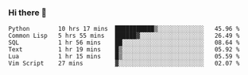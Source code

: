 ### Hi there 👋

<!--
**gustavkrist/gustavkrist** is a ✨ _special_ ✨ repository because its `README.md` (this file) appears on your GitHub profile.

Here are some ideas to get you started:

- 🔭 I’m currently working on ...
- 🌱 I’m currently learning ...
- 👯 I’m looking to collaborate on ...
- 🤔 I’m looking for help with ...
- 💬 Ask me about ...
- 📫 How to reach me: ...
- 😄 Pronouns: ...
- ⚡ Fun fact: ...
-->

<!--START_SECTION:waka-->

```text
Python        10 hrs 17 mins  ███████████▒░░░░░░░░░░░░░   45.96 %
Common Lisp   5 hrs 55 mins   ██████▓░░░░░░░░░░░░░░░░░░   26.49 %
SQL           1 hr 56 mins    ██░░░░░░░░░░░░░░░░░░░░░░░   08.64 %
Text          1 hr 19 mins    █▒░░░░░░░░░░░░░░░░░░░░░░░   05.92 %
Lua           1 hr 15 mins    █▒░░░░░░░░░░░░░░░░░░░░░░░   05.59 %
Vim Script    27 mins         ▓░░░░░░░░░░░░░░░░░░░░░░░░   02.07 %
```

<!--END_SECTION:waka-->
